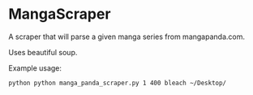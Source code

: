 MangaScraper
============

A scraper that will parse a given manga series from mangapanda.com.

Uses beautiful soup.

Example usage:
```
python python manga_panda_scraper.py 1 400 bleach ~/Desktop/
```
